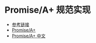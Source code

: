 # Promise/A+ 规范实现

- [参考链接](https://juejin.cn/post/6945319439772434469)
- [Promise/A+](https://promisesaplus.com/#notes)
- [Promise/A+ 中文](https://www.ituring.com.cn/article/66566)
